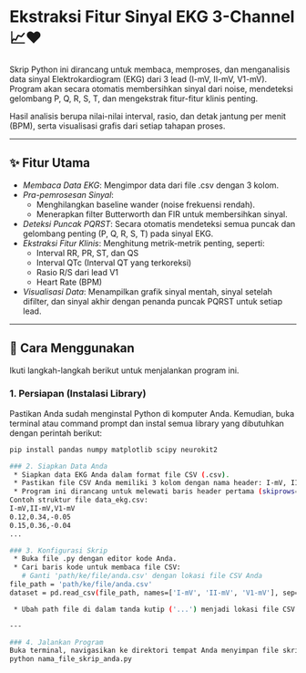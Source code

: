 # Ekstraksi Fitur Sinyal EKG 3-Channel 📈❤

Skrip Python ini dirancang untuk membaca, memproses, dan menganalisis data sinyal Elektrokardiogram (EKG) dari 3 lead (I-mV, II-mV, V1-mV). Program akan secara otomatis membersihkan sinyal dari noise, mendeteksi gelombang P, Q, R, S, T, dan mengekstrak fitur-fitur klinis penting.

Hasil analisis berupa nilai-nilai interval, rasio, dan detak jantung per menit (BPM), serta visualisasi grafis dari setiap tahapan proses.



---

## ✨ Fitur Utama

-   *Membaca Data EKG*: Mengimpor data dari file .csv dengan 3 kolom.
-   *Pra-pemrosesan Sinyal*:
    -   Menghilangkan baseline wander (noise frekuensi rendah).
    -   Menerapkan filter Butterworth dan FIR untuk membersihkan sinyal.
-   *Deteksi Puncak PQRST*: Secara otomatis mendeteksi semua puncak dan gelombang penting (P, Q, R, S, T) pada sinyal EKG.
-   *Ekstraksi Fitur Klinis*: Menghitung metrik-metrik penting, seperti:
    -   Interval RR, PR, ST, dan QS
    -   Interval QTc (Interval QT yang terkoreksi)
    -   Rasio R/S dari lead V1
    -   Heart Rate (BPM)
-   *Visualisasi Data*: Menampilkan grafik sinyal mentah, sinyal setelah difilter, dan sinyal akhir dengan penanda puncak PQRST untuk setiap lead.

---

## 🚀 Cara Menggunakan

Ikuti langkah-langkah berikut untuk menjalankan program ini.

### 1. Persiapan (Instalasi Library)

Pastikan Anda sudah menginstal Python di komputer Anda. Kemudian, buka terminal atau command prompt dan instal semua library yang dibutuhkan dengan perintah berikut:

```bash
pip install pandas numpy matplotlib scipy neurokit2

### 2. Siapkan Data Anda
 * Siapkan data EKG Anda dalam format file CSV (.csv).
 * Pastikan file CSV Anda memiliki 3 kolom dengan nama header: I-mV, II-mV, dan V1-mV.
 * Program ini dirancang untuk melewati baris header pertama (skiprows=1), jadi pastikan data sinyal dimulai dari baris kedua.
Contoh struktur file data_ekg.csv:
I-mV,II-mV,V1-mV
0.12,0.34,-0.05
0.15,0.36,-0.04
...

### 3. Konfigurasi Skrip
 * Buka file .py dengan editor kode Anda.
 * Cari baris kode untuk membaca file CSV:
   # Ganti 'path/ke/file/anda.csv' dengan lokasi file CSV Anda
file_path = 'path/ke/file/anda.csv'
dataset = pd.read_csv(file_path, names=['I-mV', 'II-mV', 'V1-mV'], sep=',', skiprows=1)

 * Ubah path file di dalam tanda kutip ('...') menjadi lokasi file CSV Anda yang sudah disiapkan.

---

### 4. Jalankan Program
Buka terminal, navigasikan ke direktori tempat Anda menyimpan file skrip, lalu jalankan dengan perintah:
python nama_file_skrip_anda.py